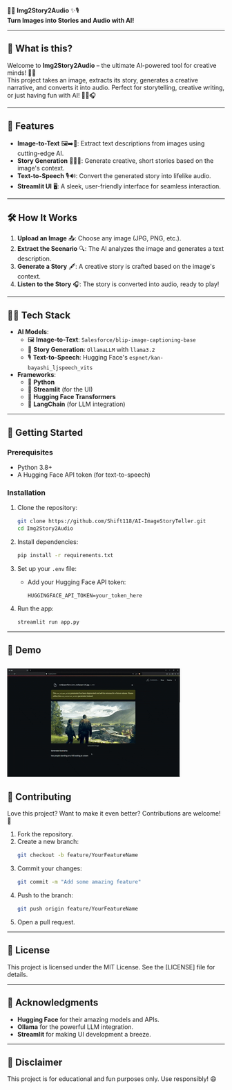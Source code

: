 📸✨ **Img2Story2Audio** ✨🎙️  
**Turn Images into Stories and Audio with AI!**  

---

## 🚀 **What is this?**  
Welcome to **Img2Story2Audio** – the ultimate AI-powered tool for creative minds! 🧠💡  
This project takes an image, extracts its story, generates a creative narrative, and converts it into audio. Perfect for storytelling, creative writing, or just having fun with AI! 🎨📖🎧  

---

## 🌟 **Features**  
- **Image-to-Text** 🖼️➡️📝: Extract text descriptions from images using cutting-edge AI.  
- **Story Generation** 🧙‍♂️📖: Generate creative, short stories based on the image's context.  
- **Text-to-Speech** 🎙️🔊: Convert the generated story into lifelike audio.  
- **Streamlit UI** 🖥️: A sleek, user-friendly interface for seamless interaction.  

---

## 🛠️ **How It Works**  
1. **Upload an Image** 📤: Choose any image (JPG, PNG, etc.).  
2. **Extract the Scenario** 🔍: The AI analyzes the image and generates a text description.  
3. **Generate a Story** 🖋️: A creative story is crafted based on the image's context.  
4. **Listen to the Story** 🎧: The story is converted into audio, ready to play!  

---

## 🧑‍💻 **Tech Stack**  
- **AI Models**:  
  - 🖼️ **Image-to-Text**: `Salesforce/blip-image-captioning-base`  
  - 📖 **Story Generation**: `OllamaLLM` with `llama3.2`  
  - 🎙️ **Text-to-Speech**: Hugging Face's `espnet/kan-bayashi_ljspeech_vits`  
- **Frameworks**:  
  - 🐍 **Python**  
  - 🚀 **Streamlit** (for the UI)  
  - 🤗 **Hugging Face Transformers**  
  - 🔗 **LangChain** (for LLM integration)  

---

## 🚀 **Getting Started**  
### **Prerequisites**  
- Python 3.8+  
- A Hugging Face API token (for text-to-speech)  

### **Installation**  
1. Clone the repository:  
   ```bash
   git clone https://github.com/Shift118/AI-ImageStoryTeller.git
   cd Img2Story2Audio
   ```

2. Install dependencies:  
   ```bash
   pip install -r requirements.txt
   ```

3. Set up your `.env` file:  
   - Add your Hugging Face API token:  
     ```plaintext
     HUGGINGFACE_API_TOKEN=your_token_here
     ```

4. Run the app:  
   ```bash
   streamlit run app.py
   ```

---

## 🎥 **Demo**  
![Demo GIF](Guild_gif.gif)
---

## 🤝 **Contributing**  
Love this project? Want to make it even better? Contributions are welcome! 🎉  
1. Fork the repository.  
2. Create a new branch:  
   ```bash
   git checkout -b feature/YourFeatureName
   ```  
3. Commit your changes:  
   ```bash
   git commit -m "Add some amazing feature"
   ```  
4. Push to the branch:  
   ```bash
   git push origin feature/YourFeatureName
   ```  
5. Open a pull request.  

---

## 📜 **License**  
This project is licensed under the MIT License. See the [LICENSE] file for details.  

---

## 🙏 **Acknowledgments**  
- **Hugging Face** for their amazing models and APIs.  
- **Ollama** for the powerful LLM integration.  
- **Streamlit** for making UI development a breeze.  

---

## 🚨 **Disclaimer**  
This project is for educational and fun purposes only. Use responsibly! 😄  
